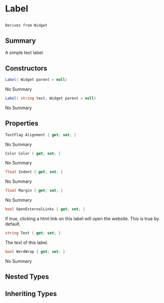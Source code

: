 # Label

## 
```c#
Derives from Widget
```

## Summary

A simple text label.
## Constructors

```c#
Label( Widget parent = null) 
```
No Summary
```c#
Label( string text, Widget parent = null) 
```
No Summary
## Properties

```c#
TextFlag Alignment { get; set; } 
```
No Summary
```c#
Color Color { get; set; } 
```
No Summary
```c#
float Indent { get; set; } 
```
No Summary
```c#
float Margin { get; set; } 
```
No Summary
```c#
bool OpenExternalLinks { get; set; } 
```
If true, clicking a html link on this label will open the website.
This is true by default.
```c#
string Text { get; set; } 
```
The text of this label.
```c#
bool WordWrap { get; set; } 
```
No Summary
## Nested Types

## Inheriting Types

